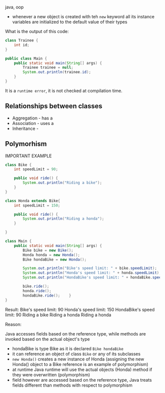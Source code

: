 java, oop

- whenever a new object is created with teh `new` keyword all its instance variables are initialized to the default value of their types

What is the output of this code:
```java
class Trainee {
    int id;
}

public class Main {
    public static void main(String[] args) {
        Trainee trainee = null;
        System.out.println(trainee.id);
    }
}
```
It is a `runtime error`, it is not checked at compilation time.


## Relationships between classes

- Aggregation - has a
- Association - uses a  
- Inheritance -


## Polymorhism 

IMPORTANT EXAMPLE

```java
class Bike {
    int speedLimit = 90;

    public void ride() {
        System.out.println("Riding a bike");
    }
}

class Honda extends Bike{
    int speedLimit = 150;

    public void ride() {
        System.out.println("Riding a honda");
    }

}

class Main {
    public static void main(String[] args) {
        Bike bike = new Bike();
        Honda honda = new Honda();
        Bike hondaBike = new Honda();

        System.out.println("Bike's speed limit: " + bike.speedLimit);
        System.out.println("Honda's speed limit: " + honda.speedLimit);
        System.out.println("HondaBike's speed limit: " + hondaBike.speedLimit);

        bike.ride();
        honda.ride();
        hondaBike.ride();    }
}
```
Result:
Bike's speed limit: 90
Honda's speed limit: 150
HondaBike's speed limit: 90
Riding a bike
Riding a honda
Riding a honda

Reason:

Java accesses fields based on the reference type, while methods are invoked based on the actual object's type

- hondaBike is type Bike as it is declared `Bike hondaBike`
- it can reference an object of class `Bike` or any of its subclasses
- `new Honda()` creates a new instance of Honda (assigning the new Honda() object to a Bike reference is an example of polymorphism)
- at runtime Java runtime will use the actual objects (Honda) method if they were overwritten (polymorphism)
- field however are accessed based on the reference type, Java treats fields different than methods with respect to polymorphism
